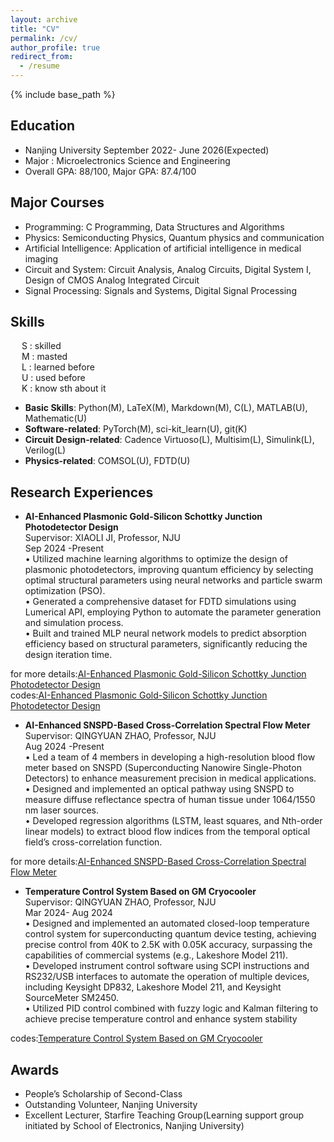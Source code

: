 ```yaml
---
layout: archive
title: "CV"
permalink: /cv/
author_profile: true
redirect_from:
  - /resume
---
```


{% include base_path %}

## Education

* Nanjing University                                    September 2022- June 2026(Expected)
* Major : Microelectronics Science and Engineering
* Overall GPA: 88/100, Major GPA: 87.4/100

## Major Courses
 
* Programming: C Programming, Data Structures and Algorithms
* Physics: Semiconducting Physics, Quantum physics and communication
* Artificial Intelligence: Application of artificial intelligence in medical imaging
* Circuit and System: Circuit Analysis, Analog Circuits, Digital System I, Design of CMOS Analog Integrated Circuit
* Signal Processing: Signals and Systems, Digital Signal Processing
 
## Skills

&emsp; S :  skilled<br>
&emsp; M :  masted<br>
&emsp; L :  learned before<br>
&emsp; U :  used before<br>
&emsp; K :  know sth about it<br>
* **Basic Skills**: Python(M), LaTeX(M), Markdown(M), C(L), MATLAB(U), Mathematic(U)  
* **Software-related**: PyTorch(M), sci-kit_learn(U), git(K)  
* **Circuit Design-related**: Cadence Virtuoso(L), Multisim(L), Simulink(L), Verilog(L)  
* **Physics-related**: COMSOL(U), FDTD(U)  


## Research Experiences

* **AI-Enhanced Plasmonic Gold-Silicon Schottky Junction Photodetector Design**<br>
Supervisor: XIAOLI JI, Professor, NJU<br>
Sep 2024 -Present<br>
• Utilized machine learning algorithms to optimize the design of plasmonic photodetectors, improving quantum
efficiency by selecting optimal structural parameters using neural networks and particle swarm optimization
(PSO).<br>
• Generated a comprehensive dataset for FDTD simulations using Lumerical API, employing Python to automate
the parameter generation and simulation process.<br>
• Built and trained MLP neural network models to predict absorption efficiency based on structural parameters,
significantly reducing the design iteration time.

for more details:[AI-Enhanced Plasmonic Gold-Silicon Schottky Junction Photodetector Design](../assets/JXL.pptx)<br>
codes:[AI-Enhanced Plasmonic Gold-Silicon Schottky Junction Photodetector Design](../assets/code1.zip)

* **AI-Enhanced SNSPD-Based Cross-Correlation Spectral Flow Meter**<br>
Supervisor: QINGYUAN ZHAO, Professor, NJU<br>
Aug 2024 -Present<br>
• Led a team of 4 members in developing a high-resolution blood flow meter based on SNSPD (Superconducting
Nanowire Single-Photon Detectors) to enhance measurement precision in medical applications.<br>
• Designed and implemented an optical pathway using SNSPD to measure diffuse reflectance spectra of human
tissue under 1064/1550 nm laser sources.<br>
• Developed regression algorithms (LSTM, least squares, and Nth-order linear models) to extract blood flow
indices from the temporal optical field’s cross-correlation function.

for more details:[AI-Enhanced SNSPD-Based Cross-Correlation Spectral Flow Meter](../assets/ZQY.pdf)

* **Temperature Control System Based on GM Cryocooler**<br>
Supervisor: QINGYUAN ZHAO, Professor, NJU<br>
Mar 2024- Aug 2024<br>
• Designed and implemented an automated closed-loop temperature control system for superconducting quantum
device testing, achieving precise control from 40K to 2.5K with 0.05K accuracy, surpassing the capabilities of
commercial systems (e.g., Lakeshore Model 211).<br>
• Developed instrument control software using SCPI instructions and RS232/USB interfaces to automate the
operation of multiple devices, including Keysight DP832, Lakeshore Model 211, and Keysight SourceMeter
SM2450.<br>
• Utilized PID control combined with fuzzy logic and Kalman filtering to achieve precise temperature control and
enhance system stability

codes:[Temperature Control System Based on GM Cryocooler](../assets/code3.zip)

## Awards
* People’s Scholarship of Second-Class<br>
* Outstanding Volunteer, Nanjing University<br>
* Excellent Lecturer, Starfire Teaching Group(Learning support group initiated by School of Electronics, Nanjing University)
